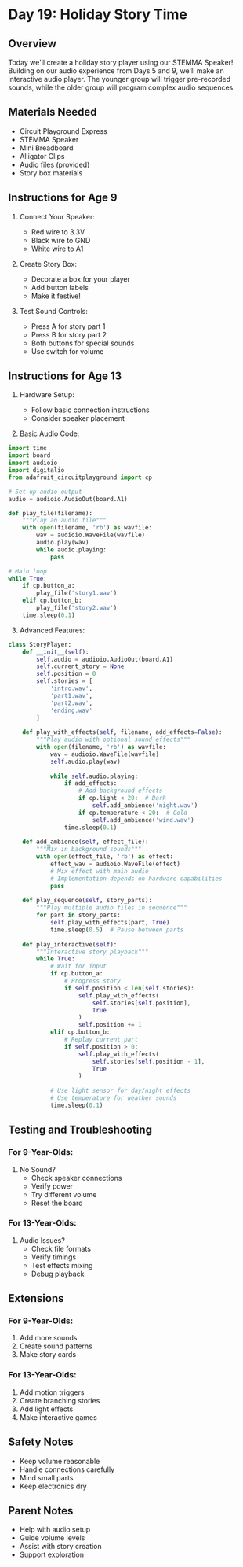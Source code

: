 # Day 19: Holiday Story Time

## Overview
Today we'll create a holiday story player using our STEMMA Speaker! Building on our audio experience from Days 5 and 9, we'll make an interactive audio player. The younger group will trigger pre-recorded sounds, while the older group will program complex audio sequences.

## Materials Needed
- Circuit Playground Express
- STEMMA Speaker
- Mini Breadboard
- Alligator Clips
- Audio files (provided)
- Story box materials

## Instructions for Age 9

1. Connect Your Speaker:
   - Red wire to 3.3V
   - Black wire to GND
   - White wire to A1

2. Create Story Box:
   - Decorate a box for your player
   - Add button labels
   - Make it festive!

3. Test Sound Controls:
   - Press A for story part 1
   - Press B for story part 2
   - Both buttons for special sounds
   - Use switch for volume

## Instructions for Age 13

1. Hardware Setup:
   - Follow basic connection instructions
   - Consider speaker placement

2. Basic Audio Code:
```python
import time
import board
import audioio
import digitalio
from adafruit_circuitplayground import cp

# Set up audio output
audio = audioio.AudioOut(board.A1)

def play_file(filename):
    """Play an audio file"""
    with open(filename, 'rb') as wavfile:
        wav = audioio.WaveFile(wavfile)
        audio.play(wav)
        while audio.playing:
            pass

# Main loop
while True:
    if cp.button_a:
        play_file('story1.wav')
    elif cp.button_b:
        play_file('story2.wav')
    time.sleep(0.1)
```

3. Advanced Features:
```python
class StoryPlayer:
    def __init__(self):
        self.audio = audioio.AudioOut(board.A1)
        self.current_story = None
        self.position = 0
        self.stories = [
            'intro.wav',
            'part1.wav',
            'part2.wav',
            'ending.wav'
        ]
    
    def play_with_effects(self, filename, add_effects=False):
        """Play audio with optional sound effects"""
        with open(filename, 'rb') as wavfile:
            wav = audioio.WaveFile(wavfile)
            self.audio.play(wav)
            
            while self.audio.playing:
                if add_effects:
                    # Add background effects
                    if cp.light < 20:  # Dark
                        self.add_ambience('night.wav')
                    if cp.temperature < 20:  # Cold
                        self.add_ambience('wind.wav')
                time.sleep(0.1)
    
    def add_ambience(self, effect_file):
        """Mix in background sounds"""
        with open(effect_file, 'rb') as effect:
            effect_wav = audioio.WaveFile(effect)
            # Mix effect with main audio
            # Implementation depends on hardware capabilities
            pass
    
    def play_sequence(self, story_parts):
        """Play multiple audio files in sequence"""
        for part in story_parts:
            self.play_with_effects(part, True)
            time.sleep(0.5)  # Pause between parts
    
    def play_interactive(self):
        """Interactive story playback"""
        while True:
            # Wait for input
            if cp.button_a:
                # Progress story
                if self.position < len(self.stories):
                    self.play_with_effects(
                        self.stories[self.position],
                        True
                    )
                    self.position += 1
            elif cp.button_b:
                # Replay current part
                if self.position > 0:
                    self.play_with_effects(
                        self.stories[self.position - 1],
                        True
                    )
            
            # Use light sensor for day/night effects
            # Use temperature for weather sounds
            time.sleep(0.1)
```

## Testing and Troubleshooting

### For 9-Year-Olds:
1. No Sound?
   - Check speaker connections
   - Verify power
   - Try different volume
   - Reset the board

### For 13-Year-Olds:
1. Audio Issues?
   - Check file formats
   - Verify timings
   - Test effects mixing
   - Debug playback

## Extensions

### For 9-Year-Olds:
1. Add more sounds
2. Create sound patterns
3. Make story cards

### For 13-Year-Olds:
1. Add motion triggers
2. Create branching stories
3. Add light effects
4. Make interactive games

## Safety Notes
- Keep volume reasonable
- Handle connections carefully
- Mind small parts
- Keep electronics dry

## Parent Notes
- Help with audio setup
- Guide volume levels
- Assist with story creation
- Support exploration